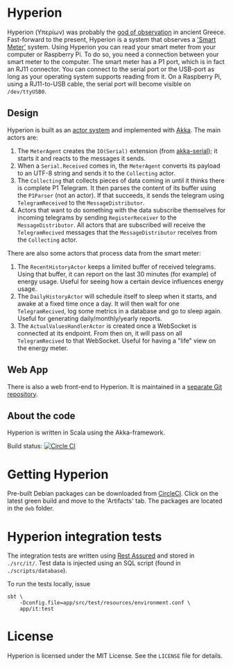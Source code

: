 # Hyperion
Hyperion (Υπερίων) was probably the [god of observation](https://en.wikipedia.org/wiki/Hyperion_%28mythology%29) in ancient Greece.
Fast-forward to the present, Hyperion is a system that observes a ['Smart Meter'](https://en.wikipedia.org/wiki/Smart_meter) system.
Using Hyperion you can read your smart meter from your computer or Raspberry Pi.
To do so, you need a connection between your smart meter to the computer.
The smart meter has a P1 port, which is in fact an RJ11 connector.
You can connect to the serial port or the USB-port as long as your operating system supports reading from it.
On a Raspberry Pi, using a RJ11-to-USB cable, the serial port will become visible on `/dev/ttyUSB0`.

## Design
Hyperion is built as an [actor system](https://en.wikipedia.org/wiki/Actor_model) and implemented with [Akka](http://akka.io/).
The main actors are:
1. The `MeterAgent` creates the `IO(Serial)` extension (from [akka-serial](https://github.com/jodersky/akka-serial));
it starts it and reacts to the messages it sends.
1. When a `Serial.Received` comes in, the `MeterAgent` converts its payload to an UTF-8 string and sends it to the `Collecting` actor.
1. The `Collecting` that collects pieces of data coming in until it thinks there is complete P1 Telegram.
It then parses the content of its buffer using the `P1Parser` (not an actor).
If that succeeds, it sends the telegram using `TelegramReceived` to the `MessageDistributor`.
1. Actors that want to do something with the data subscribe themselves for incoming telegrams by sending `RegisterReceiver` to the `MessageDistributor`.
All actors that are subscribed will receive the `TelegramRecived` messages that the `MessageDistributor` receives from the `Collecting` actor.

There are also some actors that process data from the smart meter:
1. The `RecentHistoryActor` keeps a limited buffer of received telegrams.
Using that buffer, it can report on the last 30 minutes (for example) of energy usage.
Useful for seeing how a certain device influences energy usage.
1. The `DailyHistoryActor` will schedule itself to sleep when it starts, and awake at a fixed time once a day.
It will then wait for one `TelegramRecived`, log some metrics in a database and go to sleep again.
Useful for generating daily/monthly/yearly reports.
1. The `ActualValuesHandlerActor` is created once a WebSocket is connected at its endpoint.
From then on, it will pass on all `TelegramRecived` to that WebSocket.
Useful for having a "life" view on the energy meter.

## Web App
There is also a web front-end to Hyperion.
It is maintained in a [separate Git repository](https://github.com/mthmulders/hyperion-web).

## About the code
Hyperion is written in Scala using the Akka-framework.

Build status: [![Circle CI](https://circleci.com/gh/mthmulders/hyperion/tree/master.svg?style=svg)](https://circleci.com/gh/mthmulders/hyperion/tree/master)

# Getting Hyperion
Pre-built Debian packages can be downloaded from [CircleCI](https://circleci.com/gh/mthmulders/hyperion).
Click on the latest green build and move to the 'Artifacts' tab.
The packages are located in the `deb` folder.

# Hyperion integration tests
The integration tests are written using [Rest Assured](https://github.com/rest-assured/rest-assured) and stored in `./src/it/`.
Test data is injected using an SQL script (found in `./scripts/database`).

To run the tests locally, issue

    sbt \
        -Dconfig.file=app/src/test/resources/environment.conf \
        app/it:test


# License
Hyperion is licensed under the MIT License. See the `LICENSE` file for details.